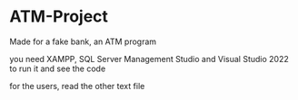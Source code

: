 # ATM-Project

Made for a fake bank, an ATM program

you need XAMPP, SQL Server Management Studio and Visual Studio 2022 to run it and see the code

for the users, read the other text file
